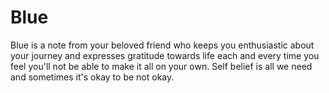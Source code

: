 # Blue
Blue is a note from your beloved friend who keeps you enthusiastic about your journey and expresses gratitude towards life each and every time you feel you'll not be able to make it all on your own. Self belief is all we need and sometimes it's okay to be not okay.
